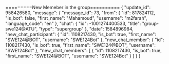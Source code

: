 =========New Memeber in the group==========
				{
            "update_id": 958426580,
            "message": {
                "message_id": 73,
                "from": {
                    "id": 817824112,
                    "is_bot": false,
                    "first_name": "Mahamoud",
                    "username": "m2farah",
                    "language_code": "en"
                },
                "chat": {
                    "id": -1001274400533,
                    "title": "group-swe124@ATU",
                    "type": "supergroup"
                },
                "date": 1584896984,
                "new_chat_participant": {
                    "id": 1108217430,
                    "is_bot": true,
                    "first_name": "SWE124@BOT",
                    "username": "SWE124Bot"
                },
                "new_chat_member": {
                    "id": 1108217430,
                    "is_bot": true,
                    "first_name": "SWE124@BOT",
                    "username": "SWE124Bot"
                },
                "new_chat_members": [
                    {
                        "id": 1108217430,
                        "is_bot": true,
                        "first_name": "SWE124@BOT",
                        "username": "SWE124Bot"
                    }
                ]
            }
        }
